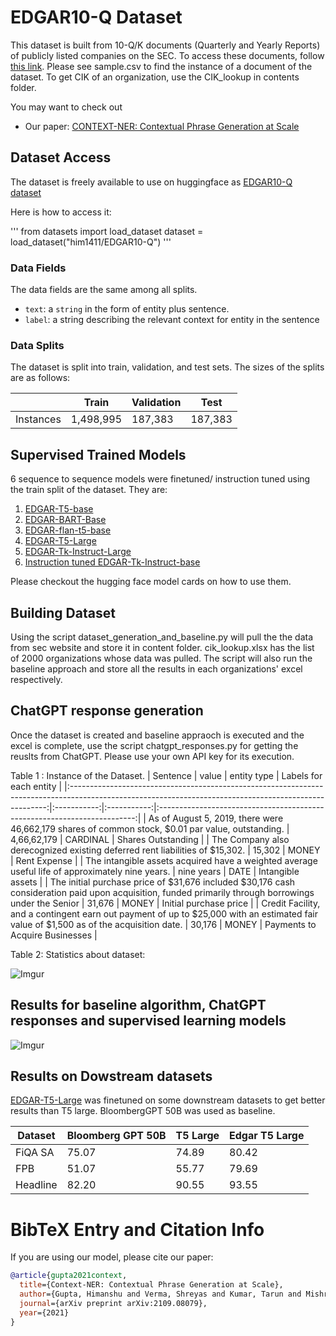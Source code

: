 # EDGAR10-Q Dataset 

This dataset is built from 10-Q/K documents (Quarterly and Yearly Reports) of publicly listed companies on the SEC. To access these documents, follow [this link](https://www.sec.gov/os/accessing-edgar-data). Please see sample.csv to find the instance of a document of the dataset. To get CIK of an organization, use the CIK_lookup in contents folder. 

You may want to check out 
* Our paper: [CONTEXT-NER: Contextual Phrase Generation at Scale](https://arxiv.org/abs/2109.08079/)



## Dataset Access

The dataset is freely available to use on huggingface as [EDGAR10-Q dataset](https://huggingface.co/datasets/him1411/EDGAR10-Q)

Here is how to access it: 

'''
from datasets import load_dataset
dataset = load_dataset("him1411/EDGAR10-Q")
'''


### Data Fields

The data fields are the same among all splits.

- `text`: a `string` in the form of entity plus sentence. 
- `label`: a string describing the relevant context for entity in the sentence

### Data Splits

The dataset is split into train, validation, and test sets. The sizes of the splits are as follows:

|           | Train     | Validation | Test  |
|-----------|-----------|------------|-------|
| Instances | 1,498,995 | 187,383    |187,383|



## Supervised Trained Models

6 sequence to sequence models were finetuned/ instruction tuned using the train split of the dataset. They are: 

1. [EDGAR-T5-base](https://huggingface.co/him1411/EDGAR-T5-base)
2. [EDGAR-BART-Base](https://huggingface.co/him1411/EDGAR-BART-Base)
3. [EDGAR-flan-t5-base](https://huggingface.co/him1411/EDGAR-flan-t5-base)
4. [EDGAR-T5-Large](https://huggingface.co/him1411/EDGAR-T5-Large)
5. [EDGAR-Tk-Instruct-Large](https://huggingface.co/him1411/EDGAR-Tk-Instruct-Large)
6. [Instruction tuned EDGAR-Tk-Instruct-base](https://huggingface.co/him1411/EDGAR-Tk-instruct-base-inst-tune)

Please checkout the hugging face model cards on how to use them. 



## Building Dataset

Using the script dataset_generation_and_baseline.py will pull the the data from sec website and store it in content folder. cik_lookup.xlsx has the list of 2000 organizations whose data was pulled. The script will also run the baseline approach and store all the results in each organizations' excel respectively.


## ChatGPT response generation
Once the dataset is created and baseline appraoch is executed and the excel is complete, use the script chatgpt_responses.py for getting the reuslts from ChatGPT. Please use your own API key for its execution.


Table 1 :  Instance of the Dataset.
|                                                                        Sentence                                                                       |    value    | entity type |                          Labels for each entity                          |
|:------------------------------------------------------------------------------------------------------------------------------------------------------:|:-----------:|:-----------:|:------------------------------------------------------------------------:|
| As of August 5, 2019, there were 46,662,179 shares of common stock, $0.01 par value, outstanding.                                                      | 4,66,62,179 | CARDINAL    | Shares Outstanding                               |
| The Company also derecognized existing deferred rent liabilities of $15,302.                                                                           | 15,302      | MONEY       | Rent Expense                                        |
| The intangible assets acquired have a weighted average useful life of approximately nine years.                                                        | nine years  | DATE        | Intangible assets |
| The initial purchase price of $31,676 included $30,176 cash consideration paid upon acquisition,  funded primarily through borrowings under the Senior | 31,676      | MONEY       | Initial purchase price |
| Credit Facility, and a contingent earn out payment of up to $25,000 with an estimated fair  value of $1,500 as of the acquisition date.                | 30,176      | MONEY       | Payments to  Acquire Businesses                      |


Table 2: Statistics about dataset: 

![Imgur](https://i.imgur.com/zlXq2Cp.png)




## Results for baseline algorithm, ChatGPT responses and supervised learning models

![Imgur](https://i.imgur.com/sR4zFvt.png)



## Results on Dowstream datasets
[EDGAR-T5-Large](https://huggingface.co/him1411/EDGAR-T5-Large) was finetuned on some downstream datasets to get better results than T5 large. BloombergGPT 50B was used as baseline. 

| Dataset  | Bloomberg GPT 50B | T5 Large | Edgar T5 Large |
|----------|-------------------|----------|----------------|
| FiQA SA  | 75.07             | 74.89    | 80.42          |
| FPB      | 51.07             | 55.77    | 79.69          |
| Headline | 82.20             | 90.55    | 93.55          |


BibTeX Entry and Citation Info
===============
If you are using our model, please cite our paper:

```bibtex
@article{gupta2021context,
  title={Context-NER: Contextual Phrase Generation at Scale},
  author={Gupta, Himanshu and Verma, Shreyas and Kumar, Tarun and Mishra, Swaroop and Agrawal, Tamanna and Badugu, Amogh and Bhatt, Himanshu Sharad},
  journal={arXiv preprint arXiv:2109.08079},
  year={2021}
}
```

